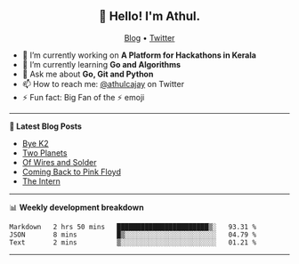 <h2 align="center">👋 Hello! I'm Athul.</h2>
<p align="center">
  <a href="https://blog.athulcyriac.in">Blog</a> •
  <a href="https://twitter.com/athulcajay">Twitter</a>
</p>


- 🔭 I’m currently working on **A Platform for Hackathons in Kerala**
- 🌱 I’m currently learning **Go and Algorithms**
- 💬 Ask me about **Go, Git and Python**
- 📫 How to reach me: [@athulcajay](https://twitter.com/athulcajay) on Twitter
- ⚡ Fun fact: Big Fan of the :zap: emoji

-------

**📝 Latest Blog Posts**

<!-- BLOG-POST-LIST:START -->
- [Bye K2](https://blog.athulcyriac.in/blog/bye-k2/)
- [Two Planets](https://blog.athulcyriac.in/blog/two-planets/)
- [Of Wires and Solder](https://blog.athulcyriac.in/blog/macropad/)
- [Coming Back to Pink Floyd](https://blog.athulcyriac.in/blog/pink-floyd/)
- [The Intern](https://blog.athulcyriac.in/blog/frappe-internship/)
<!-- BLOG-POST-LIST:END -->

-------

📊 **Weekly development breakdown**
<!--START_SECTION:waka-->
```text
Markdown   2 hrs 50 mins   ███████████████████████▒░   93.31 % 
JSON       8 mins          █▒░░░░░░░░░░░░░░░░░░░░░░░   04.79 % 
Text       2 mins          ▒░░░░░░░░░░░░░░░░░░░░░░░░   01.21 % 
```
<!--END_SECTION:waka-->

-------
